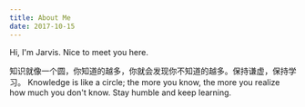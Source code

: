 ```yaml
---
title: About Me
date: 2017-10-15
---
```


Hi, I'm Jarvis. Nice to meet you here.  

知识就像一个圆，你知道的越多，你就会发现你不知道的越多。保持谦虚，保持学习。
Knowledge is like a circle; the more you know, the more you realize how much you don't know. Stay humble and keep learning.

  